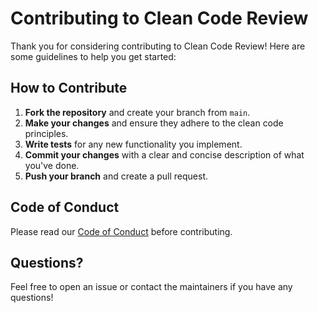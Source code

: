 # Contributing to Clean Code Review

Thank you for considering contributing to Clean Code Review! Here are some guidelines to help you get started:

## How to Contribute
1. **Fork the repository** and create your branch from `main`.
2. **Make your changes** and ensure they adhere to the clean code principles.
3. **Write tests** for any new functionality you implement.
4. **Commit your changes** with a clear and concise description of what you've done.
5. **Push your branch** and create a pull request.

## Code of Conduct
Please read our [Code of Conduct](CODE_OF_CONDUCT.md) before contributing.

## Questions?
Feel free to open an issue or contact the maintainers if you have any questions!